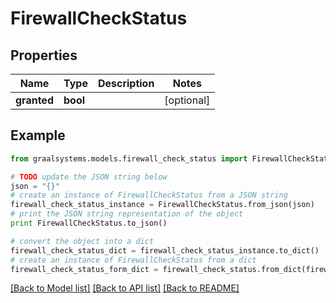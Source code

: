 # FirewallCheckStatus


## Properties

Name | Type | Description | Notes
------------ | ------------- | ------------- | -------------
**granted** | **bool** |  | [optional] 

## Example

```python
from graalsystems.models.firewall_check_status import FirewallCheckStatus

# TODO update the JSON string below
json = "{}"
# create an instance of FirewallCheckStatus from a JSON string
firewall_check_status_instance = FirewallCheckStatus.from_json(json)
# print the JSON string representation of the object
print FirewallCheckStatus.to_json()

# convert the object into a dict
firewall_check_status_dict = firewall_check_status_instance.to_dict()
# create an instance of FirewallCheckStatus from a dict
firewall_check_status_form_dict = firewall_check_status.from_dict(firewall_check_status_dict)
```
[[Back to Model list]](../README.md#documentation-for-models) [[Back to API list]](../README.md#documentation-for-api-endpoints) [[Back to README]](../README.md)


